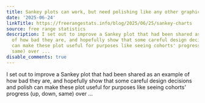 ```yaml
---
title: Sankey plots can work, but need polishing like any other graphic
date: '2025-06-24'
linkTitle: https://freerangestats.info/blog/2025/06/25/sankey-charts
source: free range statistics
description: I set out to improve a Sankey plot that had been shared as an example
  of how bad they are, and hopefully show that some careful design decisions and polish
  can make these plot useful for purposes like seeing cohorts' progress (up, down,
  same) over ...
disable_comments: true
---
```

I set out to improve a Sankey plot that had been shared as an example of how bad they are, and hopefully show that some careful design decisions and polish can make these plot useful for purposes like seeing cohorts' progress (up, down, same) over ...